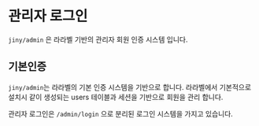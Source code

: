 # 관리자 로그인
`jiny/admin` 은 라라벨 기반의 관리자 회원 인증 시스템 입니다.

## 기본인증
`jiny/admin`는 라라벨의 기본 인증 시스템을 기반으로 합니다. 라라벨에서 기본적으로 설치시 같이 생성되는 users 테이블과 세션을 기반으로 회원을  관리 합니다.

관리자 로그인은 `/admin/login` 으로 분리된 로그인 시스템을 가지고 있습니다.

